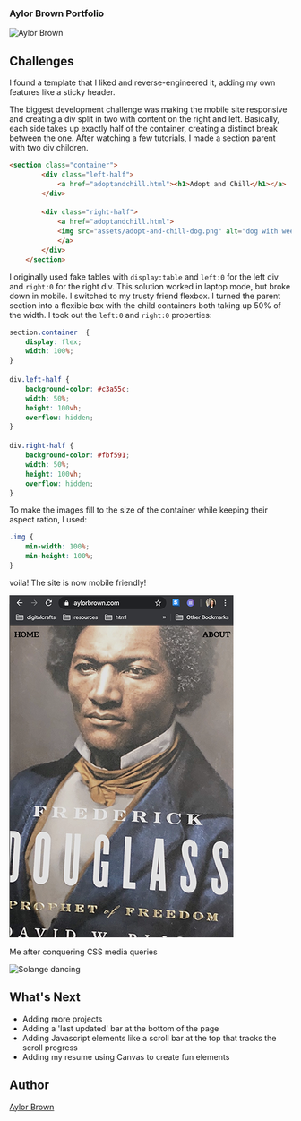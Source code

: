 ### Aylor Brown Portfolio 


![Aylor Brown](assets/Kapture-2020-02-06-at-6.40.24.gif)

## Challenges
I found a template that I liked and reverse-engineered it, adding my own features like a sticky header. 

The biggest development challenge was making the mobile site responsive and creating a div split in two with content on the right and left. Basically, each side takes up exactly half of the container, creating a distinct break between the one. After watching a few tutorials, I made a section parent with two div children.


```html
<section class="container">
        <div class="left-half">
            <a href="adoptandchill.html"><h1>Adopt and Chill</h1></a>  
        </div>

        <div class="right-half">
            <a href="adoptandchill.html">
            <img src="assets/adopt-and-chill-dog.png" alt="dog with weed leaves for eyes" class="img">
            </a>
        </div>
    </section>
```

I originally used fake tables with ```display:table``` and ```left:0``` for the left div and ```right:0``` for the right div. This solution worked in laptop mode, but broke down in mobile. I switched to my trusty friend flexbox. I turned the parent section into a flexible box with the child containers both taking up 50% of the width. I took out the ```left:0``` and ```right:0``` properties:

```css
section.container  {
    display: flex;
    width: 100%; 
}

div.left-half { 
    background-color: #c3a55c; 
    width: 50%;
    height: 100vh;
    overflow: hidden;
}

div.right-half { 
    background-color: #fbf591; 
    width: 50%;
    height: 100vh;
    overflow: hidden;
}
```
To make the images fill to the size of the container while keeping their aspect ration, I used:

```css
.img { 
    min-width: 100%; 
    min-height: 100%;
}
```

voila! The site is now mobile friendly! 

![Aylor Mobile](assets/aylor-mobile.png)




Me after conquering CSS media queries


![Solange dancing](https://media.giphy.com/media/hR2NxZlRDqEj6/giphy.gif)


## What's Next
- Adding more projects 
- Adding a 'last updated' bar at the bottom of the page 
- Adding Javascript elements like a scroll bar at the top that tracks the scroll progress 
- Adding my resume using Canvas to create fun elements 

## Author 
[Aylor Brown](https://aylorbrown.com)
